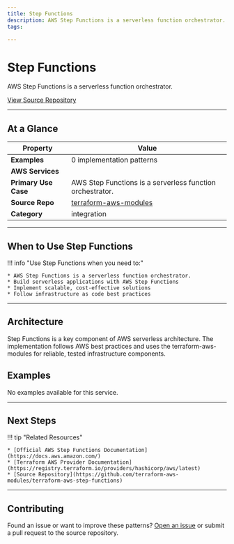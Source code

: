 ```yaml
---
title: Step Functions
description: AWS Step Functions is a serverless function orchestrator.
tags:

---
```


# Step Functions

AWS Step Functions is a serverless function orchestrator.

<div class="md-typeset" markdown>
<div class="md-grid">
<div class="md-cell md-cell--12">
<a href="https://github.com/terraform-aws-modules/terraform-aws-step-functions" title="View Source" class="md-button md-button--primary">
View Source Repository
</a>
</div>
</div>
</div>

---

## At a Glance



<div class="at-a-glance" markdown="1">

| Property | Value |
| --- | --- |
| **Examples** | 0 implementation patterns |
| **AWS Services** |  |
| **Primary Use Case** | AWS Step Functions is a serverless function orchestrator. |
| **Source Repo** | [terraform-aws-modules](https://github.com/terraform-aws-modules/terraform-aws-step-functions) |
| **Category** | integration |

</div>

---

## When to Use Step Functions

!!! info "Use Step Functions when you need to:"

    * AWS Step Functions is a serverless function orchestrator.
    * Build serverless applications with AWS Step Functions
    * Implement scalable, cost-effective solutions
    * Follow infrastructure as code best practices

---

## Architecture

Step Functions is a key component of AWS serverless architecture. The implementation follows AWS best practices and uses the terraform-aws-modules for reliable, tested infrastructure components.


## Examples

No examples available for this service.

---

## Next Steps

!!! tip "Related Resources"

    * [Official AWS Step Functions Documentation](https://docs.aws.amazon.com/)
    * [Terraform AWS Provider Documentation](https://registry.terraform.io/providers/hashicorp/aws/latest)
    * [Source Repository](https://github.com/terraform-aws-modules/terraform-aws-step-functions)

---

## Contributing

Found an issue or want to improve these patterns? [Open an issue](https://github.com/terraform-aws-modules/terraform-aws-step-functions/issues) or submit a pull request to the source repository.
